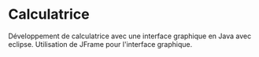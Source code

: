 # Calculatrice
Développement de calculatrice avec une interface graphique en Java avec eclipse.
Utilisation de JFrame pour l'interface graphique.